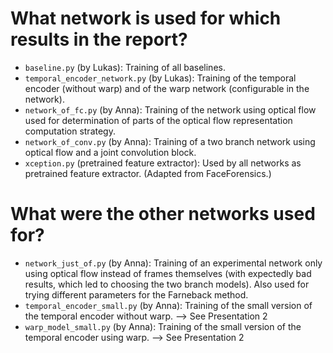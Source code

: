 # What network is used for which results in the report?

- `baseline.py` (by Lukas): Training of all baselines.
- `temporal_encoder_network.py` (by Lukas): Training of the temporal encoder (without warp) and of the warp network (configurable in the network).
- `network_of_fc.py` (by Anna): Training of the network using optical flow used for determination of parts of the optical flow representation computation strategy.
- `network_of_conv.py` (by Anna): Training of a two branch network using optical flow and a joint convolution block.
- `xception.py` (pretrained feature extractor): Used by all networks as pretrained feature extractor. (Adapted from FaceForensics.)

# What were the other networks used for?
- `network_just_of.py` (by Anna): Training of an experimental network only using optical flow instead of frames themselves (with expectedly bad results, which led to choosing the two branch models). Also used for trying different parameters for the Farneback method. 
- `temporal_encoder_small.py` (by Anna): Training of the small version of the temporal encoder without warp. --> See Presentation 2
- `warp_model_small.py` (by Anna): Training of the small version of the temporal encoder using warp. --> See Presentation 2
